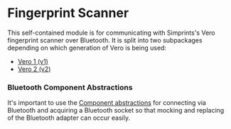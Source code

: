 # Fingerprint Scanner

This self-contained module is for communicating with Simprints's Vero
fingerprint scanner over Bluetooth. It is split into two subpackages
depending on which generation of Vero is being used:

- [Vero 1 (v1)](./src/main/java/com/simprints/fingerprintscanner/v1/README.md)
- [Vero 2 (v2)](./src/main/java/com/simprints/fingerprintscanner/v2/README.md)

### Bluetooth Component Abstractions

It's important to use the
[Component abstractions](src/main/java/com/simprints/fingerprintscanner/component/bluetooth)
for connecting via Bluetooth and acquiring a Bluetooth socket so that
mocking and replacing of the Bluetooth adapter can occur easily.
